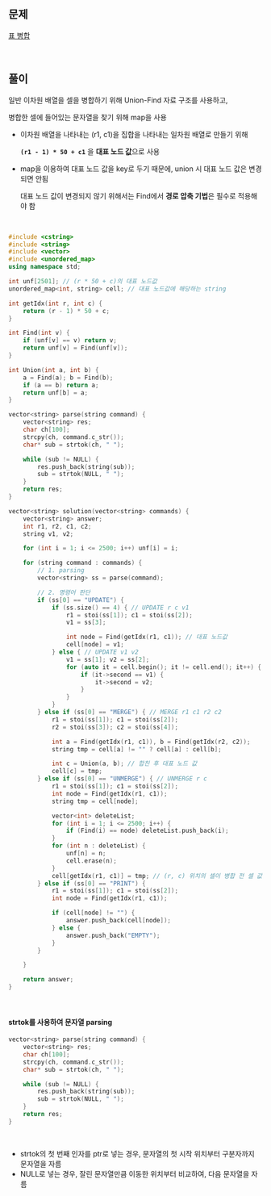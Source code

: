 ## 문제

[표 병합](https://school.programmers.co.kr/learn/courses/30/lessons/150366#)

<br/>

## 풀이

일반 이차원 배열을 셀을 병합하기 위해 Union-Find 자료 구조를 사용하고,

병합한 셀에 들어있는 문자열을 찾기 위해 map을 사용

- 이차원 배열을 나타내는 (r1, c1)을 집합을 나타내는 일차원 배열로 만들기 위해

  **`(r1 - 1) * 50 + c1`** 을 **대표 노드 값**으로 사용

- map을 이용하여 대표 노드 값을 key로 두기 때문에, union 시 대표 노드 값은 변경되면 안됨

  대표 노드 값이 변경되지 않기 위해서는 Find에서 **경로 압축 기법**은 필수로 적용해야 함

<br/>

```c++
#include <cstring>
#include <string>
#include <vector>
#include <unordered_map>
using namespace std;

int unf[2501]; // (r * 50 + c)의 대표 노드값
unordered_map<int, string> cell; // 대표 노드값에 해당하는 string

int getIdx(int r, int c) {
    return (r - 1) * 50 + c;
}

int Find(int v) {
    if (unf[v] == v) return v;
    return unf[v] = Find(unf[v]);
}

int Union(int a, int b) {
    a = Find(a); b = Find(b);
    if (a == b) return a;
    return unf[b] = a;
}

vector<string> parse(string command) {
    vector<string> res;
    char ch[100];
    strcpy(ch, command.c_str());
    char* sub = strtok(ch, " ");

    while (sub != NULL) {
        res.push_back(string(sub));
        sub = strtok(NULL, " ");
    }
    return res;
}

vector<string> solution(vector<string> commands) {
    vector<string> answer;
    int r1, r2, c1, c2;
    string v1, v2;

    for (int i = 1; i <= 2500; i++) unf[i] = i;

    for (string command : commands) {
        // 1. parsing
        vector<string> ss = parse(command);

        // 2. 명령어 판단
        if (ss[0] == "UPDATE") {
            if (ss.size() == 4) { // UPDATE r c v1
                r1 = stoi(ss[1]); c1 = stoi(ss[2]);
                v1 = ss[3];

                int node = Find(getIdx(r1, c1)); // 대표 노드값
                cell[node] = v1;
            } else { // UPDATE v1 v2
                v1 = ss[1]; v2 = ss[2];
                for (auto it = cell.begin(); it != cell.end(); it++) {
                    if (it->second == v1) {
                        it->second = v2;
                    }
                }
            }
        } else if (ss[0] == "MERGE") { // MERGE r1 c1 r2 c2
            r1 = stoi(ss[1]); c1 = stoi(ss[2]);
            r2 = stoi(ss[3]); c2 = stoi(ss[4]);

            int a = Find(getIdx(r1, c1)), b = Find(getIdx(r2, c2));
            string tmp = cell[a] != "" ? cell[a] : cell[b];

            int c = Union(a, b); // 합친 후 대표 노드 값
            cell[c] = tmp;
        } else if (ss[0] == "UNMERGE") { // UNMERGE r c
            r1 = stoi(ss[1]); c1 = stoi(ss[2]);
            int node = Find(getIdx(r1, c1));
            string tmp = cell[node];

            vector<int> deleteList;
            for (int i = 1; i <= 2500; i++) {
                if (Find(i) == node) deleteList.push_back(i);
            }
            for (int n : deleteList) {
                unf[n] = n;
                cell.erase(n);
            }
            cell[getIdx(r1, c1)] = tmp; // (r, c) 위치의 셀이 병합 전 셀 값을 가짐
        } else if (ss[0] == "PRINT") {
            r1 = stoi(ss[1]); c1 = stoi(ss[2]);
            int node = Find(getIdx(r1, c1));

            if (cell[node] != "") {
                answer.push_back(cell[node]);
            } else {
                answer.push_back("EMPTY");
            }
        }

    }

    return answer;
}
```

<br/>

#### strtok를 사용하여 문자열 parsing

```c++
vector<string> parse(string command) {
    vector<string> res;
    char ch[100];
    strcpy(ch, command.c_str());
    char* sub = strtok(ch, " ");

    while (sub != NULL) {
        res.push_back(string(sub));
        sub = strtok(NULL, " ");
    }
    return res;
}
```

<br/>

- strtok의 첫 번째 인자를 ptr로 넣는 경우, 문자열의 첫 시작 위치부터 구분자까지 문자열을 자름
- NULL로 넣는 경우, 잘린 문자열만큼 이동한 위치부터 비교하여, 다음 문자열을 자름
